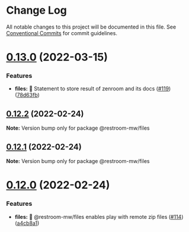 # Change Log

All notable changes to this project will be documented in this file.
See [Conventional Commits](https://conventionalcommits.org) for commit guidelines.

# [0.13.0](https://github.com/dyne/restroom-mw/compare/v0.12.2...v0.13.0) (2022-03-15)


### Features

* **files:** 💾  Statement to store result of zenroom and its docs ([#119](https://github.com/dyne/restroom-mw/issues/119)) ([78d63fb](https://github.com/dyne/restroom-mw/commit/78d63fb2f435a50d0ccd8f2555e7d84b01ed724e))





## [0.12.2](https://github.com/dyne/restroom-mw/compare/v0.12.1...v0.12.2) (2022-02-24)

**Note:** Version bump only for package @restroom-mw/files





## [0.12.1](https://github.com/dyne/restroom-mw/compare/v0.12.0...v0.12.1) (2022-02-24)

**Note:** Version bump only for package @restroom-mw/files





# [0.12.0](https://github.com/dyne/restroom-mw/compare/v0.11.0...v0.12.0) (2022-02-24)


### Features

* **files:** 💾 @restroom-mw/files enables play with remote zip files ([#114](https://github.com/dyne/restroom-mw/issues/114)) ([a4cb8a1](https://github.com/dyne/restroom-mw/commit/a4cb8a16453a6d6530d187ab0889c7824ebb1655))
